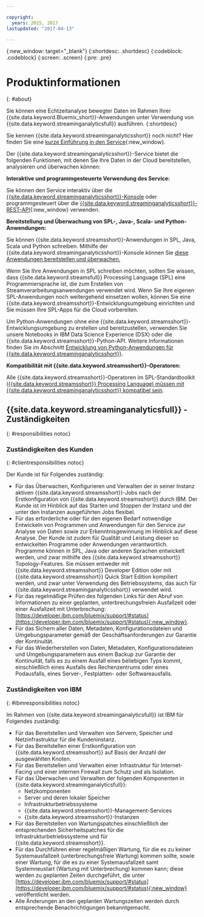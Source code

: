 ```yaml
---

copyright:
  years: 2015, 2017
lastupdated: "2017-04-13"

---
```


<!-- Attribute definitions -->
{:new_window: target="_blank"}
{:shortdesc: .shortdesc}
{:codeblock: .codeblock}
{:screen: .screen}
{:pre: .pre}

# Produktinformationen
{: #about}

Sie können eine Echtzeitanalyse bewegter Daten im Rahmen Ihrer {{site.data.keyword.Bluemix_short}}-Anwendungen unter Verwendung von {{site.data.keyword.streaminganalyticsfull}} ausführen.
{:shortdesc}

Sie kennen {{site.data.keyword.streaminganalyticsshort}} noch nicht? Hier finden Sie eine [kurze Einführung in den Service](https://developer.ibm.com/streamsdev/docs/streaming-analytics-now-available-bluemix-2/){:new_window}.

Der {{site.data.keyword.streaminganalyticsshort}}-Service bietet die folgenden Funktionen, mit denen Sie Ihre Daten in der Cloud bereitstellen, analysieren und überwachen können:

**Interaktive und programmgesteuerte Verwendung des Service:**

Sie können den Service interaktiv über die [{{site.data.keyword.streaminganalyticsshort}}-Konsole](/docs/services/StreamingAnalytics/c_streams_console.html) oder programmgesteuert über die [{{site.data.keyword.streaminganalyticsshort}}-REST-API](https://console.ng.bluemix.net/apidocs/220){:new_window} verwenden.

**Bereitstellung und Überwachung von SPL-, Java-, Scala- und Python-Anwendungen:**

Sie können {{site.data.keyword.streamsshort}}-Anwendungen in SPL, Java, Scala und Python schreiben. Mithilfe der {{site.data.keyword.streaminganalyticsshort}}-Konsole können Sie [diese Anwendungen bereitstellen und überwachen.](/docs/services/StreamingAnalytics/t_deploytocloud.html)

Wenn Sie Ihre Anwendungen in SPL schreiben möchten, sollten Sie wissen, dass {{site.data.keyword.streamsfull}} Processing Language (SPL) eine Programmiersprache ist, die zum Erstellen von Streamverarbeitungsanwendungen verwendet wird. Wenn Sie Ihre eigenen SPL-Anwendungen noch weitergehend einsetzen wollen, können Sie eine {{site.data.keyword.streamsshort}}-Entwicklungsumgebung einrichten und Sie müssen Ihre SPL-Apps für die Cloud vorbereiten.

Um Python-Anwendungen ohne eine {{site.data.keyword.streamsshort}}-Entwicklungsumgebung zu erstellen und bereitzustellen, verwenden Sie unsere Notebooks in IBM Data Science Experience (DSX) oder die {{site.data.keyword.streamsshort}}-Python-API. Weitere Informationen finden Sie im Abschnitt [Entwicklung von Python-Anwendungen für {{site.data.keyword.streaminganalyticsshort}}](/docs/services/StreamingAnalytics/t_develop_apps_python.html).

**Kompatibilität mit {{site.data.keyword.streamsshort}}-Operatoren:**

Alle {{site.data.keyword.streamsshort}}-Operatoren im SPL-Standardtoolkit ([{{site.data.keyword.streamsshort}} Processing Language) müssen mit {{site.data.keyword.streaminganalyticsshort}} kompatibel sein](/docs/services/StreamingAnalytics/c_beta_adapters.html).

## {{site.data.keyword.streaminganalyticsfull}} - Zuständigkeiten
{: #responsibilities notoc}

### Zuständigkeiten des Kunden
{: #clientresponsibilities notoc}

Der Kunde ist für Folgendes zuständig:

* Für das Überwachen, Konfigurieren und Verwalten der in seiner Instanz aktiven {{site.data.keyword.streamsshort}}-Jobs nach der Erstkonfiguration von {{site.data.keyword.streamsshort}} durch IBM. Der Kunde ist im Hinblick auf das Starten und Stoppen der Instanz und der unter den Instanzen ausgeführten Jobs flexibel.
* Für das erforderliche oder für den eigenen Bedarf notwendige Entwickeln von Programmen und Anwendungen für den Service zur Analyse von Daten sowie zur Erkenntnisgewinnung im Hinblick auf diese Analyse. Der Kunde ist zudem für Qualität und Leistung dieser so entwickelten Programme oder Anwendungen verantwortlich. Programme können in SPL, Java oder anderen Sprachen entwickelt werden, und zwar mithilfe des {{site.data.keyword.streamsshort}} Topology-Features. Sie müssen entweder mit {{site.data.keyword.streamsshort}} Developer Edition oder mit {{site.data.keyword.streamsshort}} Quick Start Edition kompiliert werden, und zwar unter Verwendung des Betriebssystems, das auch für {{site.data.keyword.streaminganalyticsshort}} verwendet wird.
* Für das regelmäßige Prüfen des folgenden Links für den Abruf von Informationen zu einer geplanten, unterbrechungsfreien Ausfallzeit oder einer Ausfallzeit mit Unterbrechung: [https://developer.ibm.com/bluemix/support/#status](https://developer.ibm.com/bluemix/support/#status){:new_window}.  
* Für das Sichern aller Daten, Metadaten, Konfigurationsdateien und Umgebungsparameter gemäß der Geschäftsanforderungen zur Garantie der Kontinuität.
* Für das Wiederherstellen von Daten, Metadaten, Konfigurationsdateien und Umgebungsparametern aus einem Backup zur Garantie der Kontinuität, falls es zu einem Ausfall eines beliebigen Typs kommt, einschließlich eines Ausfalls des Rechenzentrums oder eines Podausfalls, eines Server-, Festplatten- oder Softwareausfalls.

### Zuständigkeiten von IBM
{: #ibmresponsibilities notoc}

Im Rahmen von {{site.data.keyword.streaminganalyticsfull}} ist IBM für Folgendes zuständig:

* Für das Bereitstellen und Verwalten von Servern, Speicher und Netzinfrastruktur für die Kundeninstanz.
* Für das Bereitstellen einer Erstkonfiguration von {{site.data.keyword.streamsshort}} auf Basis der Anzahl der ausgewählten Knoten.
* Für das Bereitstellen und Verwalten einer Infrastruktur für Internet-Facing und einer internen Firewall zum Schutz und als Isolation.
* Für das Überwachen und Verwalten der folgenden Komponenten in {{site.data.keyword.streaminganalyticsfull}}:
	* Netzkomponenten
	* Server und deren lokaler Speicher
	* Infrastrukturbetriebssysteme
	* {{site.data.keyword.streamsshort}}-Management-Services
	* {{site.data.keyword.streamsshort}}-Instanzen
* Für das Bereitstellen von Wartungspatches einschließlich der entsprechenden Sicherheitspatches für die Infrastrukturbetriebssysteme und für {{site.data.keyword.streamsshort}}.
* Für das Durchführen einer regelmäßigen Wartung, für die es zu keiner Systemausfallzeit (unterbrechungsfreie Wartung) kommen sollte, sowie einer Wartung, für die es zu einer Systemausfallzeit samt Systemneustart (Wartung mit Unterbrechung) kommen kann; diese werden zu geplanten Zeiten durchgeführt, die unter [https://developer.ibm.com/bluemix/support/#status](https://developer.ibm.com/bluemix/support/#status){:new_window} veröffentlicht werden.
* Alle Änderungen an den geplanten Wartungszeiten werden durch entsprechende Benachrichtigungen bekanntgemacht.
